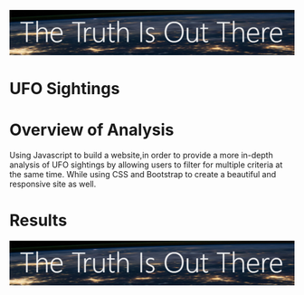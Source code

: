 
![nasa](Resources/nasa.png)

# UFO Sightings

# Overview of Analysis

Using Javascript to build a website,in order to provide a more in-depth analysis of UFO sightings by allowing users to filter for multiple criteria at the same time. While using CSS and Bootstrap to create a beautiful and responsive site as well.

# Results

![nasa](Resources/nasa.png)

